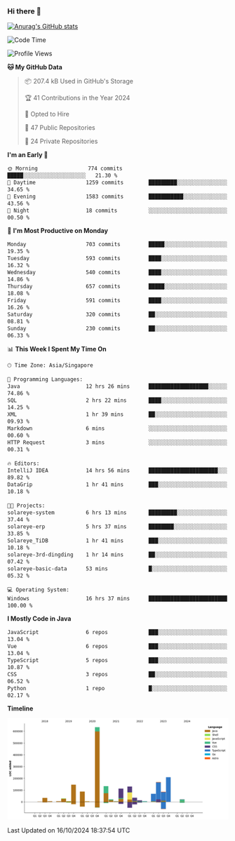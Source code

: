 ### Hi there 👋

[![Anurag's GitHub stats](https://github-readme-stats.vercel.app/api?username=xiumu2017&show_icons=true&theme=radical)](https://github.com/anuraghazra/github-readme-stats)

<!--
**xiumu2017/xiumu2017** is a ✨ _special_ ✨ repository because its `README.md` (this file) appears on your GitHub profile.

Here are some ideas to get you started:

- 🔭 I’m currently working on ...
- 🌱 I’m currently learning ...
- 👯 I’m looking to collaborate on ...
- 🤔 I’m looking for help with ...
- 💬 Ask me about ...
- 📫 How to reach me: ...
- 😄 Pronouns: ...
- ⚡ Fun fact: ...
-->

<!--START_SECTION:waka-->
![Code Time](http://img.shields.io/badge/Code%20Time-2%2C440%20hrs%2026%20mins-blue)

![Profile Views](http://img.shields.io/badge/Profile%20Views-0-blue)

**🐱 My GitHub Data** 

> 📦 207.4 kB Used in GitHub's Storage 
 > 
> 🏆 41 Contributions in the Year 2024
 > 
> 💼 Opted to Hire
 > 
> 📜 47 Public Repositories 
 > 
> 🔑 24 Private Repositories 
 > 
**I'm an Early 🐤** 

```text
🌞 Morning                774 commits         █████░░░░░░░░░░░░░░░░░░░░   21.30 % 
🌆 Daytime                1259 commits        █████████░░░░░░░░░░░░░░░░   34.65 % 
🌃 Evening                1583 commits        ███████████░░░░░░░░░░░░░░   43.56 % 
🌙 Night                  18 commits          ░░░░░░░░░░░░░░░░░░░░░░░░░   00.50 % 
```
📅 **I'm Most Productive on Monday** 

```text
Monday                   703 commits         █████░░░░░░░░░░░░░░░░░░░░   19.35 % 
Tuesday                  593 commits         ████░░░░░░░░░░░░░░░░░░░░░   16.32 % 
Wednesday                540 commits         ████░░░░░░░░░░░░░░░░░░░░░   14.86 % 
Thursday                 657 commits         █████░░░░░░░░░░░░░░░░░░░░   18.08 % 
Friday                   591 commits         ████░░░░░░░░░░░░░░░░░░░░░   16.26 % 
Saturday                 320 commits         ██░░░░░░░░░░░░░░░░░░░░░░░   08.81 % 
Sunday                   230 commits         ██░░░░░░░░░░░░░░░░░░░░░░░   06.33 % 
```


📊 **This Week I Spent My Time On** 

```text
🕑︎ Time Zone: Asia/Singapore

💬 Programming Languages: 
Java                     12 hrs 26 mins      ███████████████████░░░░░░   74.86 % 
SQL                      2 hrs 22 mins       ████░░░░░░░░░░░░░░░░░░░░░   14.25 % 
XML                      1 hr 39 mins        ██░░░░░░░░░░░░░░░░░░░░░░░   09.93 % 
Markdown                 6 mins              ░░░░░░░░░░░░░░░░░░░░░░░░░   00.60 % 
HTTP Request             3 mins              ░░░░░░░░░░░░░░░░░░░░░░░░░   00.31 % 

🔥 Editors: 
IntelliJ IDEA            14 hrs 56 mins      ██████████████████████░░░   89.82 % 
DataGrip                 1 hr 41 mins        ███░░░░░░░░░░░░░░░░░░░░░░   10.18 % 

🐱‍💻 Projects: 
solareye-system          6 hrs 13 mins       █████████░░░░░░░░░░░░░░░░   37.44 % 
solareye-erp             5 hrs 37 mins       ████████░░░░░░░░░░░░░░░░░   33.85 % 
Solareye_TiDB            1 hr 41 mins        ███░░░░░░░░░░░░░░░░░░░░░░   10.18 % 
solareye-3rd-dingding    1 hr 14 mins        ██░░░░░░░░░░░░░░░░░░░░░░░   07.42 % 
solareye-basic-data      53 mins             █░░░░░░░░░░░░░░░░░░░░░░░░   05.32 % 

💻 Operating System: 
Windows                  16 hrs 37 mins      █████████████████████████   100.00 % 
```

**I Mostly Code in Java** 

```text
JavaScript               6 repos             ███░░░░░░░░░░░░░░░░░░░░░░   13.04 % 
Vue                      6 repos             ███░░░░░░░░░░░░░░░░░░░░░░   13.04 % 
TypeScript               5 repos             ███░░░░░░░░░░░░░░░░░░░░░░   10.87 % 
CSS                      3 repos             ██░░░░░░░░░░░░░░░░░░░░░░░   06.52 % 
Python                   1 repo              █░░░░░░░░░░░░░░░░░░░░░░░░   02.17 % 
```



**Timeline**

![Lines of Code chart](https://raw.githubusercontent.com/xiumu2017/xiumu2017/main/assets/bar_graph.png)


 Last Updated on 16/10/2024 18:37:54 UTC
<!--END_SECTION:waka-->
